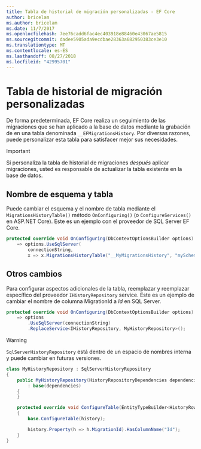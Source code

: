 ```yaml
---
title: Tabla de historial de migración personalizadas - EF Core
author: bricelam
ms.author: bricelam
ms.date: 11/7/2017
ms.openlocfilehash: 7ee76cadd6fac4ec403918e88460e43067ae5815
ms.sourcegitcommit: dadee5905ada9ecdbae28363a682950383ce3e10
ms.translationtype: MT
ms.contentlocale: es-ES
ms.lasthandoff: 08/27/2018
ms.locfileid: "42995701"
---
```

<a name="custom-migrations-history-table"></a>Tabla de historial de migración personalizadas
===============================
De forma predeterminada, EF Core realiza un seguimiento de las migraciones que se han aplicado a la base de datos mediante la grabación de en una tabla denominada `__EFMigrationsHistory`. Por diversas razones, puede personalizar esta tabla para satisfacer mejor sus necesidades.

> [!IMPORTANT]
> Si personaliza la tabla de historial de migraciones *después* aplicar migraciones, usted es responsable de actualizar la tabla existente en la base de datos.

<a name="schema-and-table-name"></a>Nombre de esquema y tabla
----------------------
Puede cambiar el esquema y el nombre de tabla mediante el `MigrationsHistoryTable()` método `OnConfiguring()` (o `ConfigureServices()` en ASP.NET Core). Este es un ejemplo con el proveedor de SQL Server EF Core.

``` csharp
protected override void OnConfiguring(DbContextOptionsBuilder options)
    => options.UseSqlServer(
        connectionString,
        x => x.MigrationsHistoryTable("__MyMigrationsHistory", "mySchema"));
```

<a name="other-changes"></a>Otros cambios
-------------
Para configurar aspectos adicionales de la tabla, reemplazar y reemplazar específico del proveedor `IHistoryRepository` service. Este es un ejemplo de cambiar el nombre de columna MigrationId a *Id* en SQL Server.

``` csharp
protected override void OnConfiguring(DbContextOptionsBuilder options)
    => options
        .UseSqlServer(connectionString)
        .ReplaceService<IHistoryRepository, MyHistoryRepository>();
```

> [!WARNING]
> `SqlServerHistoryRepository` está dentro de un espacio de nombres interna y puede cambiar en futuras versiones.

``` csharp
class MyHistoryRepository : SqlServerHistoryRepository
{
    public MyHistoryRepository(HistoryRepositoryDependencies dependencies)
        : base(dependencies)
    {
    }

    protected override void ConfigureTable(EntityTypeBuilder<HistoryRow> history)
    {
        base.ConfigureTable(history);

        history.Property(h => h.MigrationId).HasColumnName("Id");
    }
}
```
